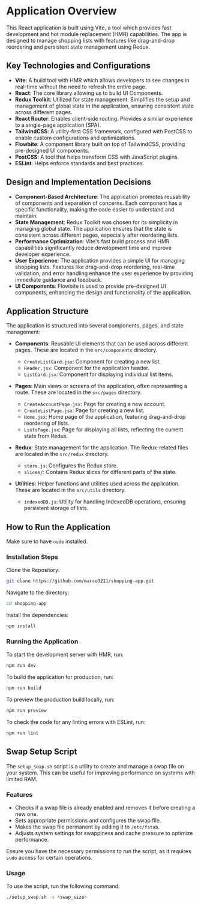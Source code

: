 # Application Overview 

This React application is built using Vite, a tool which provides fast development and hot module replacement (HMR) capabilities. The app is designed to manage shopping lists with features like drag-and-drop reordering and persistent state management using Redux.

## Key Technologies and Configurations

- **Vite**: A build tool with HMR which allows developers to see changes in real-time without the need to refresh the entire page.
- **React**: The core library allowing us to build UI Components.
- **Redux Toolkit**: Utilized for state management. Simplifies the setup and management of global state in the application, ensuring consistent state across different pages.
- **React Router**: Enables client-side routing. Provides a similar experience to a single-page application (SPA).
- **TailwindCSS**: A utility-first CSS framework, configured with PostCSS to enable custom configurations and optimizations.
- **Flowbite**: A component library built on top of TailwindCSS, providing pre-designed UI components.
- **PostCSS**: A tool that helps transform CSS with JavaScript plugins.
- **ESLint**: Helps enforce standards and best practices.

## Design and Implementation Decisions

- **Component-Based Architecture**: The application promotes reusability of components and separation of concerns. Each component has a specific functionality, making the code easier to understand and maintain.
- **State Management**: Redux Toolkit was chosen for its simplicity in managing global state. The application ensures that the state is consistent across different pages, especially after reordering lists.
- **Performance Optimization**: Vite's fast build process and HMR capabilities significantly reduce development time and improve developer experience.
- **User Experience**: The application provides a simple UI for managing shopping lists. Features like drag-and-drop reordering, real-time validation, and error handling enhance the user experience by providing immediate guidance and feedback.
- **UI Components**: Flowbite is used to provide pre-designed UI components, enhancing the design and functionality of the application.

## Application Structure

The application is structured into several components, pages, and state management:

- **Components**: Reusable UI elements that can be used across different pages. These are located in the `src/components` directory.
  - `CreateListCard.jsx`: Component for creating a new list.
  - `Header.jsx`: Component for the application header.
  - `ListCard.jsx`: Component for displaying individual list items.

- **Pages**: Main views or screens of the application, often representing a route. These are located in the `src/pages` directory.
  - `CreateAccountPage.jsx`: Page for creating a new account.
  - `CreateListPage.jsx`: Page for creating a new list.
  - `Home.jsx`: Home page of the application, featuring drag-and-drop reordering of lists.
  - `ListsPage.jsx`: Page for displaying all lists, reflecting the current state from Redux.

- **Redux**: State management for the application. The Redux-related files are located in the `src/redux` directory.
  - `store.js`: Configures the Redux store.
  - `slices/`: Contains Redux slices for different parts of the state.

- **Utilities**: Helper functions and utilities used across the application. These are located in the `src/utils` directory.
  - `indexedDB.js`: Utility for handling IndexedDB operations, ensuring persistent storage of lists.

## How to Run the Application

Make sure to have `node` installed.

### Installation Steps 

Clone the Repository: 

```bash
git clone https://github.com/marco3211/shopping-app.git
```

Navigate to the directory: 

```bash
cd shopping-app
```

Install the dependencies: 

```bash
npm install 
```

### Running the Application

To start the development server with HMR, run: 

```bash
npm run dev
```

To build the application for production, run: 

```bash
npm run build
```

To preview the production build locally, run: 

```bash
npm run preview
```

To check the code for any linting errors with ESLint, run:

```bash
npm run lint
```

## Swap Setup Script

The `setup_swap.sh` script is a utility to create and manage a swap file on your system. This can be useful for improving performance on systems with limited RAM.

### Features

- Checks if a swap file is already enabled and removes it before creating a new one.
- Sets appropriate permissions and configures the swap file.
- Makes the swap file permanent by adding it to `/etc/fstab`.
- Adjusts system settings for swappiness and cache pressure to optimize performance.

Ensure you have the necessary permissions to run the script, as it requires `sudo` access for certain operations.

### Usage

To use the script, run the following command:

```bash
./setup_swap.sh -s <swap_size>
```
